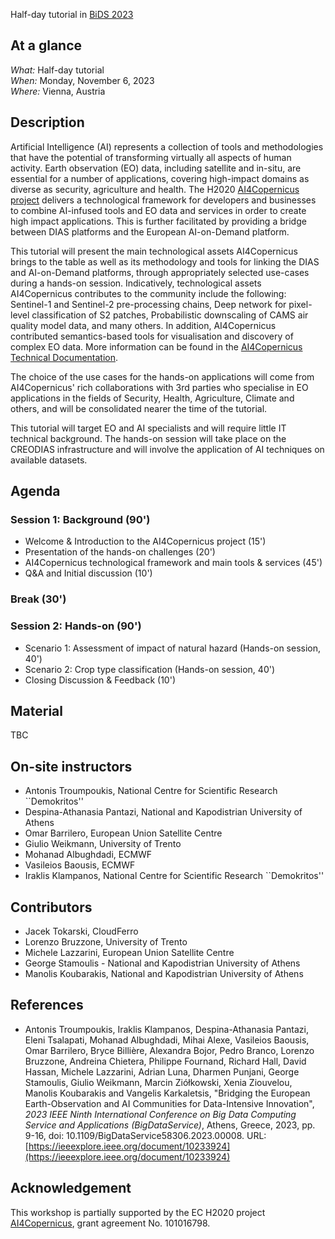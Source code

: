 Half-day tutorial in [BiDS 2023](https://www.bigdatafromspace2023.org/)

## At a glance

*What:*  Half-day tutorial  
*When:*  Monday, November 6, 2023  
*Where:* Vienna, Austria  

## Description

Artificial Intelligence (AI) represents a collection of tools and methodologies that have the potential of transforming virtually all aspects of human activity. Earth observation (EO) data, including satellite and in-situ, are essential for a number of applications, covering high-impact domains as diverse as security, agriculture and health. The H2020 [AI4Copernicus project](https://ai4copernicus-project.eu) delivers a technological framework for developers and businesses to combine AI-infused tools and EO data and services in order to create high impact applications. This is further facilitated by providing a bridge between DIAS platforms and the European AI-on-Demand platform.

This tutorial will present the main technological assets AI4Copernicus brings to the table as well as its methodology and tools for linking the DIAS and AI-on-Demand platforms, through appropriately selected use-cases during a hands-on session. Indicatively, technological assets AI4Copernicus contributes to the community include the following: Sentinel-1 and Sentinel-2 pre-processing chains, Deep network for pixel-level classification of S2 patches, Probabilistic downscaling of CAMS air quality model data, and many others. In addition, AI4Copernicus contributed semantics-based tools for visualisation and discovery of complex EO data. More information can be found in the [AI4Copernicus Technical Documentation](https://ai4copernicus-project.eu/wp-content/uploads/2023/01/AI4Copernicus_Technical-Documentation_V5_Feb2023_cover.pdf).

The choice of the use cases for the hands-on applications will come from AI4Copernicus' rich collaborations with 3rd parties who specialise in EO applications in the fields of Security, Health, Agriculture, Climate and others, and will be consolidated nearer the time of the tutorial.

This tutorial will target EO and AI specialists and will require little IT technical background. The hands-on session will take place on the CREODIAS infrastructure and will involve the application of AI techniques on available datasets.

## Agenda

### Session 1: Background (90')
  * Welcome & Introduction to the AI4Copernicus project (15')
  * Presentation of the hands-on challenges (20')
  * AI4Copernicus technological framework and main tools & services (45')
  * Q&A and Initial discussion (10')

### Break (30')

### Session 2: Hands-on (90')
  * Scenario 1: Assessment of impact of natural hazard (Hands-on session, 40')
  * Scenario 2: Crop type classification (Hands-on session, 40')
  * Closing Discussion & Feedback (10')

## Material

TBC

## On-site instructors

* Antonis Troumpoukis, National Centre for Scientific Research ``Demokritos''
* Despina-Athanasia Pantazi, National and Kapodistrian University of Athens
* Omar Barrilero, European Union Satellite Centre
* Giulio Weikmann, University of Trento
* Mohanad Albughdadi, ECMWF
* Vasileios Baousis, ECMWF
* Iraklis Klampanos, National Centre for Scientific Research ``Demokritos''

## Contributors

* Jacek Tokarski, CloudFerro
* Lorenzo Bruzzone, University of Trento
* Michele Lazzarini, European Union Satellite Centre
* George Stamoulis - National and Kapodistrian University of Athens
* Manolis Koubarakis, National and Kapodistrian University of Athens

## References

* Antonis Troumpoukis, Iraklis Klampanos, Despina-Athanasia Pantazi, Eleni Tsalapati, Mohanad Albughdadi, Mihai Alexe, Vasileios Baousis,
  Omar Barrilero, Bryce Billière, Alexandra Bojor, Pedro Branco, Lorenzo Bruzzone, Andreina Chietera, Philippe Fournand, Richard Hall,
  David Hassan, Michele Lazzarini, Adrian Luna, Dharmen Punjani, George Stamoulis, Giulio Weikmann, Marcin Ziółkowski, Xenia Ziouvelou,
  Manolis Koubarakis and Vangelis Karkaletsis, "Bridging the European Earth-Observation and AI Communities for Data-Intensive Innovation",
  *2023 IEEE Ninth International Conference on Big Data Computing Service and Applications (BigDataService)*,
  Athens, Greece, 2023, pp. 9-16, doi: 10.1109/BigDataService58306.2023.00008.
  URL: [https://ieeexplore.ieee.org/document/10233924](https://ieeexplore.ieee.org/document/10233924)

## Acknowledgement

This workshop is partially supported by the EC H2020 project [AI4Copernicus](https://ai4copernicus-project.eu), grant agreement No. 101016798.

